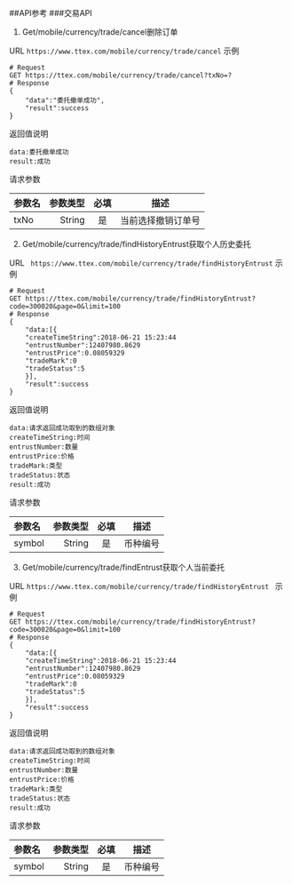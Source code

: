 ##API参考
###交易API
1. Get/mobile/currency/trade/cancel删除订单

URL ```https://www.ttex.com/mobile/currency/trade/cancel```
示例
```
# Request
GET https://ttex.com/mobile/currency/trade/cancel?txNo=?
# Response
{
	"data":"委托撤单成功",
	"result":success
}
```
返回值说明
```
data:委托撤单成功
result:成功
```
请求参数

|参数名    |     参数类型 |   必填  |  描述 |
| :-------- | --------:| :------: |:------:|
| txNo|  String |  是  | 当前选择撤销订单号|
2. Get/mobile/currency/trade/findHistoryEntrust获取个人历史委托

URL ```  https://www.ttex.com/mobile/currency/trade/findHistoryEntrust ```
示例
```
# Request
GET https://ttex.com/mobile/currency/trade/findHistoryEntrust?code=300020&page=0&limit=100
# Response
{
	"data:[{
	"createTimeString":2018-06-21 15:23:44
	"entrustNumber":12407980.8629
	"entrustPrice":0.08059329
	"tradeMark":0
	"tradeStatus":5
	}],
	"result":success
}
```
返回值说明
```
data:请求返回成功取到的数组对象
createTimeString:时间
entrustNumber:数量
entrustPrice:价格
tradeMark:类型
tradeStatus:状态
result:成功
```
请求参数

|参数名    |     参数类型 |   必填  |  描述 |
| :-------- | --------:| :------: |:------:|
| symbol|  String |  是  | 币种编号|
3. Get/mobile/currency/trade/findEntrust获取个人当前委托

URL ```https://www.ttex.com/mobile/currency/trade/findHistoryEntrust ```
示例
```
# Request
GET https://ttex.com/mobile/currency/trade/findHistoryEntrust?code=300020&page=0&limit=100
# Response
{
	"data:[{
	"createTimeString":2018-06-21 15:23:44
	"entrustNumber":12407980.8629
	"entrustPrice":0.08059329
	"tradeMark":0
	"tradeStatus":5
	}],
	"result":success
}
```
返回值说明
```
data:请求返回成功取到的数组对象
createTimeString:时间
entrustNumber:数量
entrustPrice:价格
tradeMark:类型
tradeStatus:状态
result:成功
```
请求参数

|参数名    |     参数类型 |   必填  |  描述 |
| :-------- | --------:| :------: |:------:|
| symbol|  String |  是  | 币种编号|
